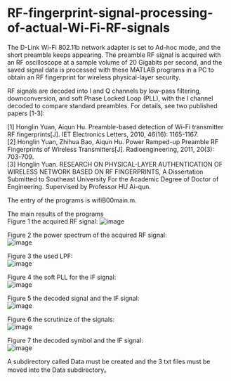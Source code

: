 # RF-fingerprint-signal-processing-of-actual-Wi-Fi-RF-signals  

The D-Link Wi-Fi 802.11b network adapter is set to Ad-hoc mode, and the short preamble keeps appearing. The preamble RF signal is acquired with an RF oscilloscope at a sample volume of 20 Gigabits per second, and the saved signal data is processed with these MATLAB programs in a PC to obtain an RF fingerprint for wireless physical-layer security.

RF signals are decoded into I and Q channels by low-pass filtering, downconversion, and soft Phase Locked Loop (PLL), with the I channel decoded to compare standard preambles. For details, see two published papers [1-3]:

[1] Honglin Yuan, Aiqun Hu. Preamble-based detection of Wi-Fi transmitter RF fingerprints[J]. IET Electronics Letters, 2010, 46(16): 1165-1167.  
[2] Honglin Yuan, Zhihua Bao, Aiqun Hu. Power Ramped-up Preamble RF Fingerprints of Wireless Transmitters[J]. Radioengineering, 2011, 20(3): 703-709.   
[3] Honglin Yuan. RESEARCH ON PHYSICAL-LAYER AUTHENTICATION OF WIRELESS NETWORK BASED ON RF FINGERPRINTS, A Dissertation Submitted to Southeast University For the Academic Degree of Doctor of Engineering. Supervised by Professor HU Ai-qun.

The entry of the programs is wifiB00main.m.

The main results of the programs      
Figure 1 the acquired RF signal: 
![image](https://github.com/user-attachments/assets/1a30f43d-25b1-46fd-af9f-82e2b99da1d2)
 
Figure 2 the power spectrum of the acquired RF signal:    
![image](https://github.com/user-attachments/assets/81b98bb7-6726-4d51-9411-04df68671a79)
 
Figure 3 the used LPF:   
![image](https://github.com/user-attachments/assets/e2395277-5175-4469-a567-3469fee09536)

Figure 4 the soft PLL for the IF signal:   
![image](https://github.com/user-attachments/assets/806e092b-0372-4f67-9cb9-34a23d6e9e59)
 
Figure 5 the decoded signal and the IF signal:   
![image](https://github.com/user-attachments/assets/c6679c16-2915-42d5-81d4-1f60dd08593a)
 
Figure 6 the scrutinize of the signals:   
![image](https://github.com/user-attachments/assets/de7ffd03-21d8-4462-8e94-306d32ba9867)

Figure 7 the decoded symbol and the IF signal:   
![image](https://github.com/user-attachments/assets/ddc7e11c-a0b2-4693-8add-629e077a1b36)

A subdirectory called Data must be created and the 3 txt files must be moved into the Data subdirectory。
